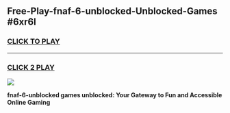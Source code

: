 
## Free-Play-fnaf-6-unblocked-Unblocked-Games #6xr6l
<h3>
<a href="https://news.freeplayer.one?title=fnaf-6-unblocked&ref=8M">CLICK TO PLAY</a></h3>
<hr>

<h3>
<a href="https://news.freeplayer.one?title=fnaf-6-unblocked&ref=8M">CLICK 2 PLAY</a>
  
</h3>

<a href="https://news.freeplayer.one?title=fnaf-6-unblocked&ref=8M"><img src="https://clearcache.store/games.png"></a>


**fnaf-6-unblocked games unblocked: Your Gateway to Fun and Accessible Online Gaming**
